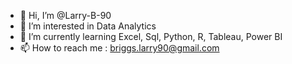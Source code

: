 - 👋 Hi, I’m @Larry-B-90
- 👀 I’m interested in Data Analytics
- 🌱 I’m currently learning Excel, Sql, Python, R, Tableau, Power BI
- 📫 How to reach me :  briggs.larry90@gmail.com

<!---
Larry-B-90/Larry-B-90 is a ✨ special ✨ repository because its `README.md` (this file) appears on your GitHub profile.
You can click the Preview link to take a look at your changes.
--->
